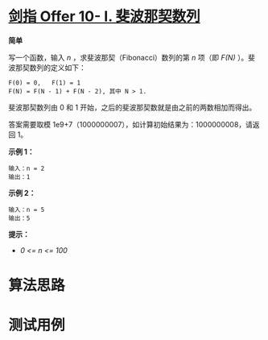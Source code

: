# [剑指 Offer 10- I. 斐波那契数列][cnTitle]

**简单**

写一个函数，输入  *n*  ，求斐波那契（Fibonacci）数列的第  *n*  项（即  *F(N)* ）。斐波那契数列的定义如下：

```
F(0) = 0,   F(1) = 1
F(N) = F(N - 1) + F(N - 2), 其中 N > 1.
```

斐波那契数列由 0 和 1 开始，之后的斐波那契数就是由之前的两数相加而得出。

答案需要取模 1e9+7（1000000007），如计算初始结果为：1000000008，请返回 1。



**示例 1：** 

```
输入：n = 2
输出：1

```

**示例 2：** 

```
输入：n = 5
输出：5

```



**提示：** 

-  *0 <= n <= 100* 




# 算法思路

# 测试用例
```
```

[cnTitle]: https://leetcode-cn.com/problems/fei-bo-na-qi-shu-lie-lcof/
